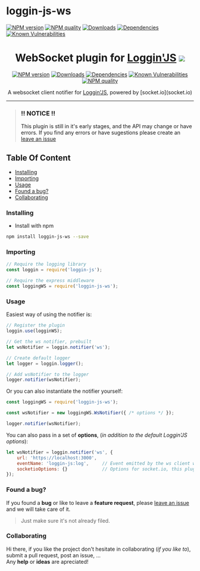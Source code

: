# loggin-js-ws <!-- omit in toc -->

[![NPM version][npm-image]][npm-url]
[![NPM quality][code-quality-badge]][code-quality-link]
[![Downloads][downloads-badge]][downloads-link]
[![Dependencies][dependencies-badge]][dependencies-link]
[![Known Vulnerabilities][vulnerabilities-badge]][vulnerabilities-link]

<!-- Links -->
[npm-image]: https://img.shields.io/npm/v/loggin-js-ws.svg?style=flat-square
[npm-url]: https://npmjs.org/package/loggin-js-ws

[travis-image]: https://img.shields.io/travis/nombrekeff/loggin-js-ws.svg?style=flat-square
[travis-url]: https://travis-ci.org/nombrekeff/loggin-js-ws

[code-quality-badge]: http://npm.packagequality.com/shield/loggin-js-ws.svg?style=flat-square
[code-quality-link]: https://packagequality.com/#?package=loggin-js-ws

[downloads-badge]: https://img.shields.io/npm/dt/loggin-js-ws.svg?style=flat-square
[downloads-link]: https://www.npmjs.com/package/loggin-js-ws

[dependencies-badge]: https://img.shields.io/david/nombrekeff/loggin-js-ws.svg?style=flat-square
[dependencies-link]: https://david-dm.org/nombrekeff/loggin-js-ws?view=tree

[vulnerabilities-badge]: https://snyk.io/test/npm/loggin-js-ws/badge.svg?style=flat-square
[vulnerabilities-link]: https://snyk.io/test/npm/loggin-js-ws

<div align="center">

# WebSocket plugin for [Loggin'JS](https://github.com/loggin-js/loggin-js) ![](https://img.shields.io/badge/PRs-welcome-green.svg) <!-- omit in toc -->

[![NPM version][npm-image]][npm-url]
[![Downloads][downloads-badge]][downloads-link]
[![Dependencies][dependencies-badge]][dependencies-link]
[![Known Vulnerabilities][vulnerabilities-badge]][vulnerabilities-link]  
[![NPM quality][code-quality-badge]][code-quality-link]  
  
<p>
A websocket client notifier for <a href="https://github.com/loggin-js/loggin-js">Loggin'JS<a>, powered by [socket.io](socket.io)
</p>
</div>

****

> ### !! NOTICE !!
> This plugin is still in it's early stages, and the API may change or have errors. 
> If you find any errors or have sugestions please create an [leave an issue](https://github.com/nombrekeff/loggin-js-ws/issues/new)


## Table Of Content <!-- omit in toc -->
- [Installing](#installing)
- [Importing](#importing)
- [Usage](#usage)
- [Found a bug?](#found-a-bug)
- [Collaborating](#collaborating)

### Installing
* Install with npm
```bash
npm install loggin-js-ws --save
```

### Importing
```javascript
// Require the logging library
const loggin = require('loggin-js');

// Require the express middleware
const loggingWS = require('loggin-js-ws');
```

### Usage
Easiest way of using the notifier is:
```javascript
// Register the plugin
loggin.use(logginWS);

// Get the ws notifier, prebuilt
let wsNotifier = loggin.notifier('ws');

// Create default logger
let logger = loggin.logger();

// Add wsNotifier to the logger
logger.notifier(wsNotifier);
```

Or you can also instantiate the notifier yourself:
```js
const loggingWS = require('loggin-js-ws');

const wsNotifier = new loggingWS.WsNotifier({ /* options */ });

logger.notifier(wsNotifier);
```

You can also pass in a set of **options**, (_in addition to the default Loggin'JS options_):
```javascript
let wsNotifier = loggin.notifier('ws', {
    url: 'https://localhost:3000',
    eventName: 'loggin-js:log',     // Event emitted by the ws client when a log is sent   
    socketioOptions: {}             // Options for socket.io, this plugin uses socket.io - https://github.com/socketio/socket.io-client/blob/master/docs/API.md#iourl-options
});
```

### Found a bug?
If you found a **bug** or like to leave a **feature request**, please [leave an issue](https://github.com/nombrekeff/loggin-js-ws/issues/new) and we will take care of it.
> Just make sure it's not already filed.


### Collaborating
Hi there, if you like the project don't hesitate in collaborating (_if you like to_), submit a pull request, post an issue, ...   
Any **help** or **ideas** are apreciated!
